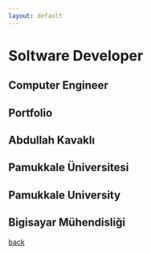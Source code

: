 ```yaml
---
layout: default
---
```


# Soltware Developer
## Computer Engineer
## Portfolio
## Abdullah Kavaklı
## Pamukkale Üniversitesi
## Pamukkale University
## Bigisayar Mühendisliği


[back](https://abdullahkavakli.github.io)
